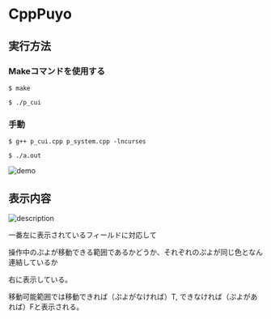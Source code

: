 # CppPuyo

## 実行方法

### Makeコマンドを使用する
`$ make`

`$ ./p_cui`


### 手動
`$ g++ p_cui.cpp p_system.cpp -lncurses`

`$ ./a.out`

![demo](https://github.com/caprolactam2450/CppPuyo/blob/master/screenshots/chain.gif)

## 表示内容

![description](https://github.com/caprolactam2450/CppPuyo/blob/master/screenshots/chain.gif)

一番左に表示されているフィールドに対応して

操作中のぷよが移動できる範囲であるかどうか、それぞれのぷよが同じ色となん連結しているか

右に表示している。

移動可能範囲では移動できれば（ぷよがなければ）T, できなければ（ぷよがあれば）Fと表示される。